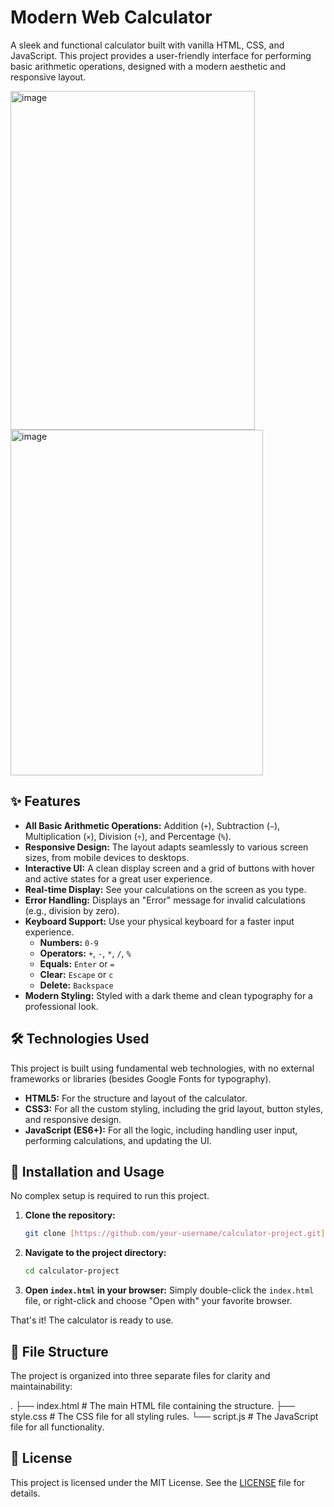 # Modern Web Calculator

A sleek and functional calculator built with vanilla HTML, CSS, and JavaScript. This project provides a user-friendly interface for performing basic arithmetic operations, designed with a modern aesthetic and responsive layout.

<img width="391" height="542" alt="image" src="https://github.com/user-attachments/assets/73d60ce4-2c41-4461-90ce-8d0f74cce0b0" />
<img width="404" height="553" alt="image" src="https://github.com/user-attachments/assets/1c2ad03a-4339-419a-8b55-18721555a79d" />


## ✨ Features

- **All Basic Arithmetic Operations:** Addition (`+`), Subtraction (`−`), Multiplication (`×`), Division (`÷`), and Percentage (`%`).
- **Responsive Design:** The layout adapts seamlessly to various screen sizes, from mobile devices to desktops.
- **Interactive UI:** A clean display screen and a grid of buttons with hover and active states for a great user experience.
- **Real-time Display:** See your calculations on the screen as you type.
- **Error Handling:** Displays an "Error" message for invalid calculations (e.g., division by zero).
- **Keyboard Support:** Use your physical keyboard for a faster input experience.
  - **Numbers:** `0-9`
  - **Operators:** `+`, `-`, `*`, `/`, `%`
  - **Equals:** `Enter` or `=`
  - **Clear:** `Escape` or `c`
  - **Delete:** `Backspace`
- **Modern Styling:** Styled with a dark theme and clean typography for a professional look.

## 🛠️ Technologies Used

This project is built using fundamental web technologies, with no external frameworks or libraries (besides Google Fonts for typography).

- **HTML5:** For the structure and layout of the calculator.
- **CSS3:** For all the custom styling, including the grid layout, button styles, and responsive design.
- **JavaScript (ES6+):** For all the logic, including handling user input, performing calculations, and updating the UI.

## 🚀 Installation and Usage

No complex setup is required to run this project.

1.  **Clone the repository:**
    ```bash
    git clone [https://github.com/your-username/calculator-project.git](https://github.com/your-username/calculator-project.git)
    ```
2.  **Navigate to the project directory:**
    ```bash
    cd calculator-project
    ```
3.  **Open `index.html` in your browser:**
    Simply double-click the `index.html` file, or right-click and choose "Open with" your favorite browser.

That's it! The calculator is ready to use.

## 📁 File Structure

The project is organized into three separate files for clarity and maintainability:


.
├── index.html      # The main HTML file containing the structure.
├── style.css       # The CSS file for all styling rules.
└── script.js       # The JavaScript file for all functionality.


## 📄 License

This project is licensed under the MIT License. See the [LICENSE](LICENSE) file for details.

